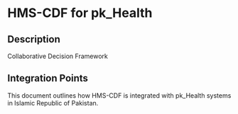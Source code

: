 # HMS-CDF for pk_Health

## Description

Collaborative Decision Framework

## Integration Points

This document outlines how HMS-CDF is integrated with pk_Health systems in Islamic Republic of Pakistan.
